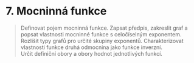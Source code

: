 # 7. Mocninná funkce

> Definovat pojem mocninná funkce. Zapsat předpis, zakreslit graf a popsat vlastnosti mocninné funkce s celočíselným exponentem. \
> Rozlišit typy grafů pro určité skupiny exponentů. Charakterizovat vlastnosti funkce druhá odmocnina jako funkce inverzní. \
> Určit definiční obory a obory hodnot jednotlivých funkcí.
